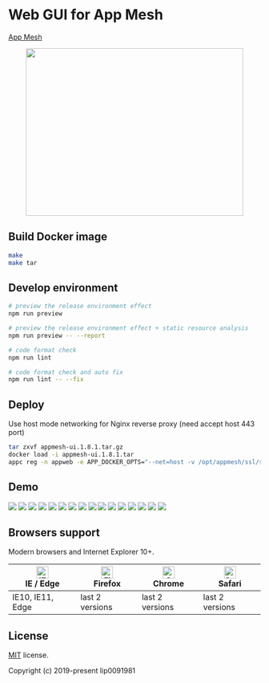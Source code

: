 # Web GUI for App Mesh

[App Mesh](https://github.com/laoshanxi/app-mesh)

<div align=center>
<img src="https://raw.githubusercontent.com/laoshanxi/app-mesh-ui/master/doc/diagram.png"width=434 height=334/>
</div>


## Build Docker image
```bash
make
make tar
```

## Develop environment

```bash
# preview the release environment effect
npm run preview

# preview the release environment effect + static resource analysis
npm run preview -- --report

# code format check
npm run lint

# code format check and auto fix
npm run lint -- --fix
```


## Deploy
Use host mode networking for Nginx reverse proxy (need accept host 443 port)
```bash
tar zxvf appmesh-ui.1.8.1.tar.gz
docker load -i appmesh-ui.1.8.1.tar
appc reg -n appweb -e APP_DOCKER_OPTS="--net=host -v /opt/appmesh/ssl/server.pem:/etc/nginx/conf.d/server.crt:ro -v /opt/appmesh/ssl/server-key.pem:/etc/nginx/conf.d/server.key:ro" -c "nginx -g 'daemon off;'" -d appmesh-ui:1.8.1 -f
```

## Demo

<img src="https://raw.githubusercontent.com/laoshanxi/picture/master/appmgr/1.png" />
<img src="https://raw.githubusercontent.com/laoshanxi/picture/master/appmgr/2.png" />
<img src="https://raw.githubusercontent.com/laoshanxi/picture/master/appmgr/3.png" />
<img src="https://raw.githubusercontent.com/laoshanxi/picture/master/appmgr/4.png" />
<img src="https://raw.githubusercontent.com/laoshanxi/picture/master/appmgr/5.png" />
<img src="https://raw.githubusercontent.com/laoshanxi/picture/master/appmgr/6.png" />
<img src="https://raw.githubusercontent.com/laoshanxi/picture/master/appmgr/7.png" />
<img src="https://raw.githubusercontent.com/laoshanxi/picture/master/appmgr/8.png" />
<img src="https://raw.githubusercontent.com/laoshanxi/picture/master/appmgr/9.png" />
<img src="https://raw.githubusercontent.com/laoshanxi/picture/master/appmgr/a.png" />
<img src="https://raw.githubusercontent.com/laoshanxi/picture/master/appmgr/b.png" />
<img src="https://raw.githubusercontent.com/laoshanxi/picture/master/appmgr/c.png" />
<img src="https://raw.githubusercontent.com/laoshanxi/picture/master/appmgr/d.png" />
<img src="https://raw.githubusercontent.com/laoshanxi/picture/master/appmgr/e.png" />
<img src="https://raw.githubusercontent.com/laoshanxi/picture/master/appmgr/f.png" />
<img src="https://raw.githubusercontent.com/laoshanxi/picture/master/appmgr/g.png" />

## Browsers support

Modern browsers and Internet Explorer 10+.

| [<img src="https://raw.githubusercontent.com/alrra/browser-logos/master/src/edge/edge_48x48.png" alt="IE / Edge" width="24px" height="24px" />](http://godban.github.io/browsers-support-badges/)</br>IE / Edge | [<img src="https://raw.githubusercontent.com/alrra/browser-logos/master/src/firefox/firefox_48x48.png" alt="Firefox" width="24px" height="24px" />](http://godban.github.io/browsers-support-badges/)</br>Firefox | [<img src="https://raw.githubusercontent.com/alrra/browser-logos/master/src/chrome/chrome_48x48.png" alt="Chrome" width="24px" height="24px" />](http://godban.github.io/browsers-support-badges/)</br>Chrome | [<img src="https://raw.githubusercontent.com/alrra/browser-logos/master/src/safari/safari_48x48.png" alt="Safari" width="24px" height="24px" />](http://godban.github.io/browsers-support-badges/)</br>Safari |
| --------- | --------- | --------- | --------- |
| IE10, IE11, Edge| last 2 versions| last 2 versions| last 2 versions

## License

[MIT](https://github.com/laoshanxi/app-mesh-ui/LICENSE) license.

Copyright (c) 2019-present lip0091981
